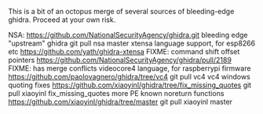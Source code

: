 This is a bit of an octopus merge of several sources of bleeding-edge ghidra.  Proceed at your own risk.

NSA:
 https://github.com/NationalSecurityAgency/ghidra.git
  bleeding edge "upstream" ghidra
  git pull nsa master
xtensa language support, for esp8266 etc
 https://github.com/yath/ghidra-xtensa
 FIXME: command
shift offset pointers
 https://github.com/NationalSecurityAgency/ghidra/pull/2189
  FIXME: has merge conflicts
videocore4 language, for raspberrypi firmware
 https://github.com/paolovagnero/ghidra/tree/vc4
 git pull vc4 vc4
windows quoting fixes
 https://github.com/xiaoyinl/ghidra/tree/fix_missing_quotes
 git pull xiaoyinl fix_missing_quotes
more PE known noreturn functions
 https://github.com/xiaoyinl/ghidra/tree/master
 git pull xiaoyinl master


